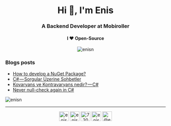 <h1 align="center">Hi 👋, I'm Enis</h1>
<h3 align="center">A Backend Developer at Mobiroller</h3>

<h4 align="center"> I ❤ Open-Source</h4>

<p align="center"> <img src="https://komarev.com/ghpvc/?username=enisn" alt="enisn" /> </p>

<!--
<center>
<p>&nbsp;<img align="center" src="https://github-readme-stats.vercel.app/api?username=enisn&show_icons=true" alt="enisn" /></p>
</center>
-->

### Blogs posts
<!-- BLOG-POST-LIST:START -->
- [How to develop a NuGet Package?](https://medium.com/@enisn/how-to-develop-a-nuget-package-d37400d9e1d3?source=rss-4c08bf8ed488------2)
- [C# — Sorgular Üzerine Sohbetler](https://medium.com/@enisn/c-sorgular-%C3%BCzerine-sohbetler-dbef9b329b4c?source=rss-4c08bf8ed488------2)
- [Kovaryans ve Kontravaryans nedir? — C#](https://medium.com/@enisn/kovaryans-ve-kontravaryans-nedir-c-ecd6e0fcbfd6?source=rss-4c08bf8ed488------2)
- [Never null-check again in C#](https://medium.com/@enisn/never-null-check-again-in-c-bd5aae27a48e?source=rss-4c08bf8ed488------2)
<!-- BLOG-POST-LIST:END -->



<p><img align="center" src="https://github-readme-stats.vercel.app/api/top-langs/?username=enisn&layout=compact" alt="enisn" /></p>

<hr />

<p align="center">
<a href="https://dev.to/enisn" target="blank"><img align="center" src="https://cdn.jsdelivr.net/npm/simple-icons@3.0.1/icons/dev-dot-to.svg" alt="enisn" height="30" width="30" /></a>
<a href="https://twitter.com/enisnecipoglu" target="blank"><img align="center" src="https://cdn.jsdelivr.net/npm/simple-icons@3.0.1/icons/twitter.svg" alt="enisnecipoglu" height="30" width="30" /></a>
<a href="https://stackoverflow.com/users/7200126" target="blank"><img align="center" src="https://cdn.jsdelivr.net/npm/simple-icons@3.0.1/icons/stackoverflow.svg" alt="7200126" height="30" width="30" /></a>
<a href="https://instagram.com/enisnecipoglu" target="blank"><img align="center" src="https://cdn.jsdelivr.net/npm/simple-icons@3.0.1/icons/instagram.svg" alt="enisnecipoglu" height="30" width="30" /></a>
<a href="https://medium.com/@enis.necipoglu" target="blank"><img align="center" src="https://cdn.jsdelivr.net/npm/simple-icons@3.0.1/icons/medium.svg" alt="@enis.necipoglu" height="30" width="30" /></a>
</p>
